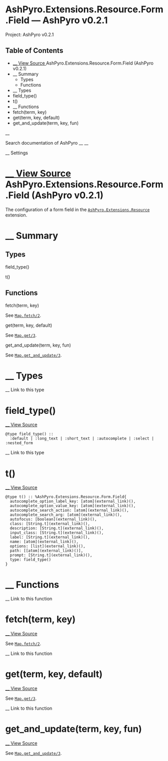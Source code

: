 # AshPyro.Extensions.Resource.Form.Field — AshPyro v0.2.1

Project: AshPyro v0.2.1

## Table of Contents

- [ __ View Source ](external_link) AshPyro.Extensions.Resource.Form.Field (AshPyro v0.2.1)
- __ Summary
  - Types
  - Functions
- __ Types
- field_type()
- t()
- __ Functions
- fetch(term, key)
- get(term, key, default)
- get_and_update(term, key, fun)

__

Search documentation of AshPyro __ __

__ Settings

#  [ __ View Source ](external_link) AshPyro.Extensions.Resource.Form.Field (AshPyro v0.2.1)

The configuration of a form field in the [`AshPyro.Extensions.Resource`](external_link) extension.

#  __ Summary

##  Types

field_type()

t()

##  Functions

fetch(term, key)

See [`Map.fetch/2`](external_link).

get(term, key, default)

See [`Map.get/3`](external_link).

get_and_update(term, key, fun)

See [`Map.get_and_update/3`](external_link).

#  __ Types

__ Link to this type

# field_type()

[ __ View Source ](external_link)
    
    
    @type field_type() ::
      :default | :long_text | :short_text | :autocomplete | :select | :nested_form

__ Link to this type

# t()

[ __ View Source ](external_link)
    
    
    @type t() :: %AshPyro.Extensions.Resource.Form.Field{
      autocomplete_option_label_key: [atom](external_link)(),
      autocomplete_option_value_key: [atom](external_link)(),
      autocomplete_search_action: [atom](external_link)(),
      autocomplete_search_arg: [atom](external_link)(),
      autofocus: [boolean](external_link)(),
      class: [String.t](external_link)(),
      description: [String.t](external_link)(),
      input_class: [String.t](external_link)(),
      label: [String.t](external_link)(),
      name: [atom](external_link)(),
      options: [list](external_link)(),
      path: [[atom](external_link)()],
      prompt: [String.t](external_link)(),
      type: field_type()
    }

#  __ Functions

__ Link to this function

# fetch(term, key)

[ __ View Source ](external_link)

See [`Map.fetch/2`](external_link).

__ Link to this function

# get(term, key, default)

[ __ View Source ](external_link)

See [`Map.get/3`](external_link).

__ Link to this function

# get_and_update(term, key, fun)

[ __ View Source ](external_link)

See [`Map.get_and_update/3`](external_link).
